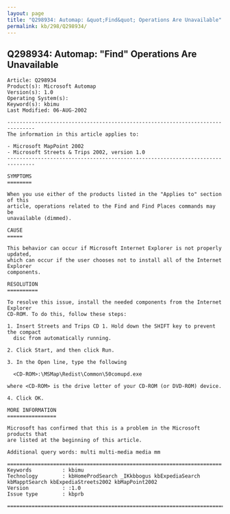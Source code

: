 ```yaml
---
layout: page
title: "Q298934: Automap: &quot;Find&quot; Operations Are Unavailable"
permalink: kb/298/Q298934/
---
```


## Q298934: Automap: &quot;Find&quot; Operations Are Unavailable

	Article: Q298934
	Product(s): Microsoft Automap
	Version(s): 1.0
	Operating System(s): 
	Keyword(s): kbimu
	Last Modified: 06-AUG-2002
	
	-------------------------------------------------------------------------------
	The information in this article applies to:
	
	- Microsoft MapPoint 2002 
	- Microsoft Streets & Trips 2002, version 1.0 
	-------------------------------------------------------------------------------
	
	SYMPTOMS
	========
	
	When you use either of the products listed in the "Applies to" section of this
	article, operations related to the Find and Find Places commands may be
	unavailable (dimmed).
	
	CAUSE
	=====
	
	This behavior can occur if Microsoft Internet Explorer is not properly updated,
	which can occur if the user chooses not to install all of the Internet Explorer
	components.
	
	RESOLUTION
	==========
	
	To resolve this issue, install the needed components from the Internet Explorer
	CD-ROM. To do this, follow these steps:
	
	1. Insert Streets and Trips CD 1. Hold down the SHIFT key to prevent the compact
	  disc from automatically running.
	
	2. Click Start, and then click Run.
	
	3. In the Open line, type the following
	
	  <CD-ROM>:\MSMap\Redist\Common\50comupd.exe
	
	where <CD-ROM> is the drive letter of your CD-ROM (or DVD-ROM) device.
	
	4. Click OK.
	
	MORE INFORMATION
	================
	
	Microsoft has confirmed that this is a problem in the Microsoft products that
	are listed at the beginning of this article.
	
	Additional query words: multi multi-media media mm
	
	======================================================================
	Keywords          : kbimu 
	Technology        : kbHomeProdSearch _IKkbbogus kbExpediaSearch kbMapptSearch kbExpediaStreets2002 kbMapPoint2002
	Version           : :1.0
	Issue type        : kbprb
	
	=============================================================================
	
